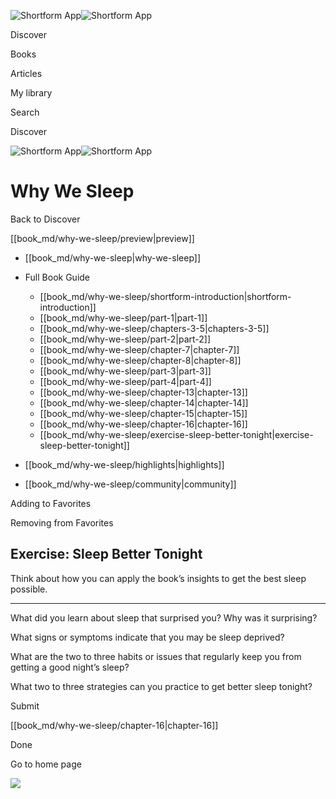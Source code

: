 ![Shortform App](/img/logo.36a2399e.svg)![Shortform App](/img/logo-dark.70c1b072.svg)

Discover

Books

Articles

My library

Search

Discover

![Shortform App](/img/logo.36a2399e.svg)![Shortform App](/img/logo-dark.70c1b072.svg)

# Why We Sleep

Back to Discover

[[book_md/why-we-sleep/preview|preview]]

  * [[book_md/why-we-sleep|why-we-sleep]]
  * Full Book Guide

    * [[book_md/why-we-sleep/shortform-introduction|shortform-introduction]]
    * [[book_md/why-we-sleep/part-1|part-1]]
    * [[book_md/why-we-sleep/chapters-3-5|chapters-3-5]]
    * [[book_md/why-we-sleep/part-2|part-2]]
    * [[book_md/why-we-sleep/chapter-7|chapter-7]]
    * [[book_md/why-we-sleep/chapter-8|chapter-8]]
    * [[book_md/why-we-sleep/part-3|part-3]]
    * [[book_md/why-we-sleep/part-4|part-4]]
    * [[book_md/why-we-sleep/chapter-13|chapter-13]]
    * [[book_md/why-we-sleep/chapter-14|chapter-14]]
    * [[book_md/why-we-sleep/chapter-15|chapter-15]]
    * [[book_md/why-we-sleep/chapter-16|chapter-16]]
    * [[book_md/why-we-sleep/exercise-sleep-better-tonight|exercise-sleep-better-tonight]]
  * [[book_md/why-we-sleep/highlights|highlights]]
  * [[book_md/why-we-sleep/community|community]]



Adding to Favorites 

Removing from Favorites 

## Exercise: Sleep Better Tonight

Think about how you can apply the book’s insights to get the best sleep possible.

* * *

What did you learn about sleep that surprised you? Why was it surprising?

What signs or symptoms indicate that you may be sleep deprived?

What are the two to three habits or issues that regularly keep you from getting a good night’s sleep?

What two to three strategies can you practice to get better sleep tonight?

Submit 

[[book_md/why-we-sleep/chapter-16|chapter-16]]

Done

Go to home page 

![](https://bat.bing.com/action/0?ti=56018282&Ver=2&mid=cb018780-bda7-4aec-a816-fef3d57270a4&sid=72e6e650642c11eeb2dd2161d176fe8d&vid=72e70890642c11eeb72d79fe7b6df2c6&vids=0&msclkid=N&pi=0&lg=en-US&sw=800&sh=600&sc=24&nwd=1&tl=Shortform%20%7C%20Book&p=https%3A%2F%2Fwww.shortform.com%2Fapp%2Fbook%2Fwhy-we-sleep%2Fexercise-sleep-better-tonight&r=&lt=972&evt=pageLoad&sv=1&rn=304666)
